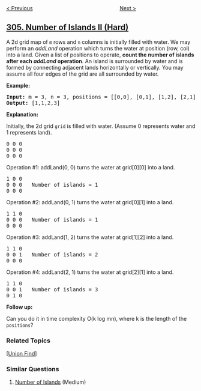 <!--|This file generated by command(leetcode description); DO NOT EDIT.    |-->
<!--+----------------------------------------------------------------------+-->
<!--|@author    openset <openset.wang@gmail.com>                           |-->
<!--|@link      https://github.com/openset                                 |-->
<!--|@home      https://github.com/openset/leetcode                        |-->
<!--+----------------------------------------------------------------------+-->

[< Previous](../range-sum-query-2d-immutable "Range Sum Query 2D - Immutable")
　　　　　　　　　　　　　　　　
[Next >](../additive-number "Additive Number")

## [305. Number of Islands II (Hard)](https://leetcode.com/problems/number-of-islands-ii "岛屿数量 II")

<p>A 2d grid map of <code>m</code> rows and <code>n</code> columns is initially filled with water. We may perform an <i>addLand</i> operation which turns the water at position (row, col) into a land. Given a list of positions to operate, <b>count the number of islands after each <i>addLand</i> operation</b>. An island is surrounded by water and is formed by connecting adjacent lands horizontally or vertically. You may assume all four edges of the grid are all surrounded by water.</p>

<p><b>Example:</b></p>

<pre>
<b>Input:</b> m = 3, n = 3, positions = [[0,0], [0,1], [1,2], [2,1]]
<b>Output:</b> [1,1,2,3]
</pre>

<p><b>Explanation:</b></p>

<p>Initially, the 2d grid <code>grid</code> is filled with water. (Assume 0 represents water and 1 represents land).</p>

<pre>
0 0 0
0 0 0
0 0 0
</pre>

<p>Operation #1: addLand(0, 0) turns the water at grid[0][0] into a land.</p>

<pre>
1 0 0
0 0 0   Number of islands = 1
0 0 0
</pre>

<p>Operation #2: addLand(0, 1) turns the water at grid[0][1] into a land.</p>

<pre>
1 1 0
0 0 0   Number of islands = 1
0 0 0
</pre>

<p>Operation #3: addLand(1, 2) turns the water at grid[1][2] into a land.</p>

<pre>
1 1 0
0 0 1   Number of islands = 2
0 0 0
</pre>

<p>Operation #4: addLand(2, 1) turns the water at grid[2][1] into a land.</p>

<pre>
1 1 0
0 0 1   Number of islands = 3
0 1 0
</pre>

<p><b>Follow up:</b></p>

<p>Can you do it in time complexity O(k log mn), where k is the length of the <code>positions</code>?</p>

### Related Topics
  [[Union Find](../../tag/union-find/README.md)]

### Similar Questions
  1. [Number of Islands](../number-of-islands) (Medium)

